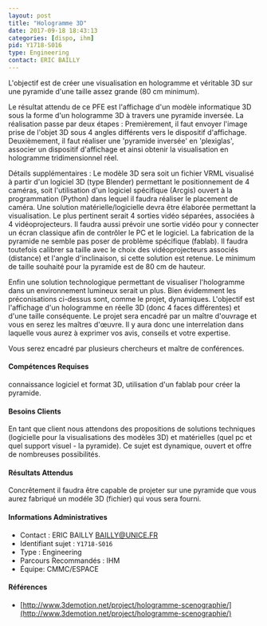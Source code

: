 ```yaml
---
layout: post
title: "Hologramme 3D"
date: 2017-09-18 18:43:13
categories: [dispo, ihm]
pid: Y1718-S016
type: Engineering
contact: ERIC BAILLY
---
```

       
L'objectif est de créer une visualisation en hologramme et véritable 3D sur une pyramide d'une taille assez grande (80 cm minimum).

Le résultat attendu de ce PFE est l'affichage d'un modèle informatique 3D sous la forme d'un hologramme 3D à travers une pyramide inversée.
La réalisation passe par deux étapes :
	Premièrement, il faut envoyer l'image prise de l'objet 3D sous 4 angles différents vers le dispositif d'affichage.
	Deuxièmement, il faut réaliser une 'pyramide inversée' en 'plexiglas', associer un dispositif d'affichage et ainsi obtenir la visualisation en hologramme tridimensionnel réel.

Détails supplémentaires : 
	Le modèle 3D sera soit un fichier VRML visualisé à partir d'un logiciel 3D (type Blender) permettant le positionnement de 4 caméras, soit l'utilisation d'un logiciel spécifique (Arcgis) ouvert à la programmation (Python) dans lequel il faudra réaliser le placement de caméra. 
	Une solution matérielle/logicielle devra être élaborée permettant la visualisation. Le plus pertinent serait 4 sorties vidéo séparées, associées à 4 vidéoprojecteurs.
Il faudra aussi prévoir une sortie vidéo pour y connecter un écran classique afin de contrôler le PC et le logiciel.
	La fabrication de la pyramide ne semble pas poser de problème spécifique (fablab). Il faudra toutefois calibrer sa taille avec le choix des vidéoprojecteurs associés (distance) et l'angle d'inclinaison, si cette solution est retenue. Le minimum de taille souhaité pour la pyramide est de 80 cm de hauteur.

Enfin une solution technologique permettant de visualiser l'hologramme dans un environnement lumineux serait un plus.
Bien évidemment les préconisations ci-dessus sont, comme le projet, dynamiques. L'objectif est l'affichage d'un hologramme en réelle 3D (donc 4 faces différentes) et d'une taille conséquente.
Le projet sera encadré par un maître d'ouvrage et vous en serez les maîtres d'œuvre. Il y aura donc une interrelation dans laquelle vous aurez à exprimer vos avis, conseils et votre expertise.

Vous serez encadré par plusieurs chercheurs et maître de conférences.

#### Compétences Requises
connaissance logiciel et format 3D, utilisation d'un fablab pour créer la pyramide.


#### Besoins Clients
En tant que client nous attendons des propositions de solutions techniques (logicielle pour la visualisations des modèles 3D) et matérielles (quel pc et quel support visuel - la pyramide). Ce sujet est dynamique, ouvert et offre de nombreuses possibilités.

#### Résultats Attendus
Concrêtement il faudra être capable de projeter sur une pyramide que vous aurez fabriqué un modéle 3D (fichier) qui vous sera fourni.
     

#### Informations Administratives
  * Contact : ERIC BAILLY <BAILLY@UNICE.FR>
  * Identifiant sujet : `Y1718-S016`
  * Type : Engineering
  * Parcours Recommandés : IHM
  * Équipe: CMMC/ESPACE

#### Références

  * [http://www.3demotion.net/project/hologramme-scenographie/](http://www.3demotion.net/project/hologramme-scenographie/)
       
     
